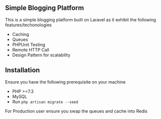 
## Simple Blogging Platform

This is a simple blogging platform built on Laravel as it exhibit the following features/techonologies

- Caching
- Queues
- PHPUnit Testing
- Remote HTTP Call
- Design Pattern for scalability


## Installation

Ensure you have the following prerequisite on your machine

- PHP >=7.3
- MySQL
- Run `php artisan migrate --seed`

For Production user ensure you swap the queues and cache into Redis
